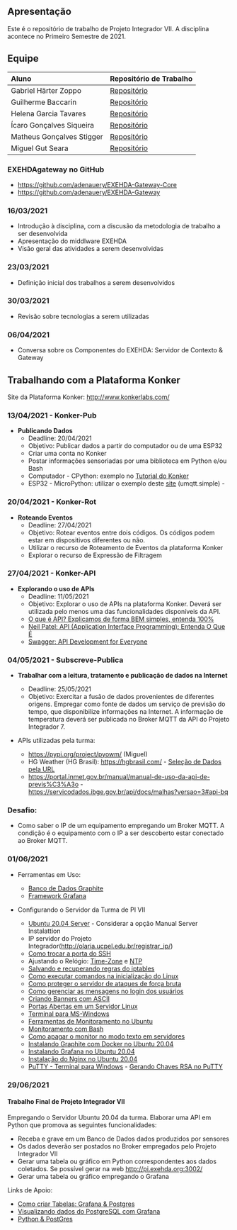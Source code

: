 ## Apresentação

Este é o repositório de trabalho de Projeto Integrador VII. A disciplina acontece no Primeiro Semestre de 2021.


## Equipe

Aluno | Repositório de Trabalho
:--------- | :------ 
|Gabriel Härter Zoppo  | [Repositório](https://github.com/GabrielZoppo/ProjetoIntegrador-VII/blob/main/README.md) |
|Guilherme Baccarin | [Repositório](https://github.com/Baccarin/PI7) |
|Helena Garcia Tavares | [Repositório]() |
|Ícaro Gonçalves Siqueira  | [Repositório](https://github.com/IcaroGSiqueira/pivii) |
|Matheus Gonçalves Stigger   | [Repositório]() |
|Miguel Gut Seara | [Repositório](https://github.com/miguelgut/PI_VII) |


### EXEHDAgateway no GitHub ###
* https://github.com/adenauery/EXEHDA-Gateway-Core
* https://github.com/adenauery/EXEHDA-Gateway


### 16/03/2021
* Introdução à disciplina, com a discusão da metodologia de trabalho a ser desenvolvida
* Apresentação do middlware EXEHDA
* Visão geral das atividades a serem desenvolvidas

### 23/03/2021
* Definição inicial dos trabalhos a serem desenvolvidos

### 30/03/2021
* Revisão sobre tecnologias a serem utilizadas

### 06/04/2021
* Conversa sobre os Componentes do EXEHDA: Servidor de Contexto & Gateway

## Trabalhando com a Plataforma Konker

Site da Plataforma Konker: http://www.konkerlabs.com/

### 13/04/2021 - Konker-Pub

  * **Publicando Dados**
    * Deadline: 20/04/2021  
    * Objetivo: Publicar dados a partir do computador ou de uma ESP32
    * Criar uma conta no Konker
    * Postar informações sensoriadas por uma biblioteca em Python e/ou Bash
    * Computador - CPython: exemplo no [Tutorial do Konker](https://konker.atlassian.net/wiki/spaces/DEV/pages/28180518/Guia+de+Uso+da+Plataforma+Konker)
    * ESP32 - MicroPython: utilizar o exemplo deste [site](https://mjrobot.org/2018/06/13/iot-feito-facil-esp-micropython-mqtt-thingspeak/) (umqtt.simple) - 

### 20/04/2021 - Konker-Rot
  * **Roteando Eventos**
    * Deadline: 27/04/2021 
    * Objetivo: Rotear eventos entre dois códigos. Os códigos podem estar em dispositivos diferentes ou não.
    * Utilizar o recurso de Roteamento de Eventos da plataforma Konker
    * Explorar o recurso de Expressão de Filtragem 

### 27/04/2021 - Konker-API
  * **Explorando o uso de APIs**
    * Deadline: 11/05/2021
    * Objetivo: Explorar o uso de APIs na plataforma Konker. Deverá ser utilizada pelo menos uma das funcionalidades disponíveis da API.
    * [O que é API? Explicamos de forma BEM simples, entenda 100%](https://pluga.co/blog/api/o-que-e-api/)
    * [Neil Patel: API (Application Interface Programming): Entenda O Que É](https://neilpatel.com/br/blog/api-o-que-e/) 
    * [Swagger: API Development for Everyone](https://swagger.io/)

### 04/05/2021 - Subscreve-Publica
  * **Trabalhar com a leitura, tratamento e publicação de dados na Internet**
    * Deadline: 25/05/2021
    * Objetivo: Exercitar a fusão de dados provenientes de diferentes origens. Empregar como fonte de dados um serviço de previsão do tempo, que disponibilize informações na Internet. A informação de temperatura deverá ser publicada no Broker MQTT da API do Projeto Integrador 7.
  * APIs utilizadas pela turma:
    
    *  https://pypi.org/project/pyowm/ (Miguel)
    *  HG Weather (HG Brasil): https://hgbrasil.com/ - [Seleção de Dados pela URL](https://api.hgbrasil.com/weather?woeid=456524&fields=only_results,temp,city,humidity,wind_speedy)
    *  https://portal.inmet.gov.br/manual/manual-de-uso-da-api-de-previs%C3%A3o - https://servicodados.ibge.gov.br/api/docs/malhas?versao=3#api-bq

### Desafio:
  * Como saber o IP de um equipamento empregando um Broker MQTT. A condição é o equipamento com o IP a ser descoberto estar conectado ao Broker MQTT.


### 01/06/2021

  * Ferramentas em Uso:
    * [Banco de Dados Graphite](https://graphite.readthedocs.io/en/latest/)
    * [Framework Grafana](https://grafana.com)

  * Configurando o Servidor da Turma de PI VII
    * [Ubuntu 20.04 Server](https://ubuntu.com/download/server) - Considerar a opção Manual Server Instalattion
    * IP servidor do Projeto Integrador(http://olaria.ucpel.edu.br/registrar_ip/)
    * [Como trocar a porta do SSH](https://www.vivaolinux.com.br/dica/Alterando-Porta-do-Servidor-SSH-no-Ubuntu-Server)
    * Ajustando o Relógio: [Time-Zone](https://linuxconfig.org/how-to-change-timezone-on-ubuntu-20-04-focal-fossa-linux) e [NTP](https://linuxconfig.org/how-to-sync-time-on-ubuntu-20-04-focal-fossa-linux)
    * [Salvando e recuperando regras do iptables](https://www.cyberciti.biz/faq/how-to-save-iptables-firewall-rules-permanently-on-linux/)
    * [Como executar comandos na inicialização do Linux](https://linuxconfig.org/how-to-run-script-on-startup-on-ubuntu-20-04-focal-fossa-server-desktop)
    * [Como proteger o servidor de ataques de força bruta](https://qastack.com.br/ubuntu/32246/how-to-secure-ubuntu-server-from-bruteforce-ssh-attacks)
    * [Como gerenciar as mensagens no login dos usuários](https://goto-linux.com/pt/2019/7/23/como-alterar-a-mensagem-de-boas-vindas-motd-no-servidor-ubuntu-18.04/)
    * [Criando Banners com ASCII](https://manytools.org/hacker-tools/ascii-banner/)
    * [Portas Abertas em um Servidor Linux](http://web.mit.edu/rhel-doc/4/RH-DOCS/rhel-sg-pt_br-4/s1-server-ports.html)
    * [Terminal para MS-Windows](https://www.putty.org/)
    * [Ferramentas de Monitoramento no Ubuntu](https://qastack.com.br/ubuntu/293426/system-monitoring-tools-for-ubuntu)
    * [Monitoramento com Bash](https://www.ti-enxame.com/pt/shell-script/comando-para-exibir-uso-de-memoria-uso-de-disco-e-carga-da-cpu/960818838/)
    * [Como apagar o monitor no modo texto em servidores](https://brightwhiz.com/turn-off-monitor-ubuntu-20-04/)
    * [Instalando Graphite com Docker no Ubuntu 20.04](https://www.osradar.com/how-to-install-graphite-and-graphite-web-on-ubuntu-20-04/)
    * [Instalando Grafana no Ubuntu 20.04](https://www.digitalocean.com/community/tutorials/how-to-install-and-secure-grafana-on-ubuntu-20-04-pt)
    * [Instalação do Nginx no Ubuntu 20.04](https://www.digitalocean.com/community/tutorials/how-to-install-nginx-on-ubuntu-20-04)
    * [PuTTY - Terminal para Windows](https://www.chiark.greenend.org.uk/~sgtatham/putty/) - [Gerando Chaves RSA no PuTTY](http://www.dc.ufscar.br/suporte/nossa-rede/acesso-remoto/ssh-usando-putty)

### 29/06/2021

#### Trabalho Final de Projeto Integrador VII

Empregando o Servidor Ubuntu 20.04 da turma. Elaborar uma API em Python que promova as seguintes funcionalidades:

  * Receba e grave em um Banco de Dados  dados produzidos por sensores
  * Os dados deverão ser postados no Broker empregados pelo Projeto Integrador VII
  * Gerar uma tabela ou gráfico em Python correspondentes aos dados coletados. Se possível gerar na web http://pi.exehda.org:3002/<username>
  * Gerar uma tabela ou gráfico empregando o Grafana

Links de Apoio:
  * [Como criar Tabelas: Grafana & Postgres](https://medium.com/analytics-vidhya/grafana-with-postgresql-data-visualization-with-open-source-tool-36f5150fa290)
  * [Visualizando dados do PostgreSQL com Grafana](https://postgresconf.org/system/events/document/000/000/964/Visualizing_Data_in_PostgreSQL_With_Grafana.pdf)
  * [Python & PostGres](https://www.devmedia.com.br/como-criar-uma-conexao-em-postgresql-com-python/34079)

